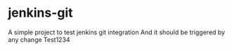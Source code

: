 # jenkins-git
A simple project to test jenkins git integration
And it should be triggered by any change
Test1234
